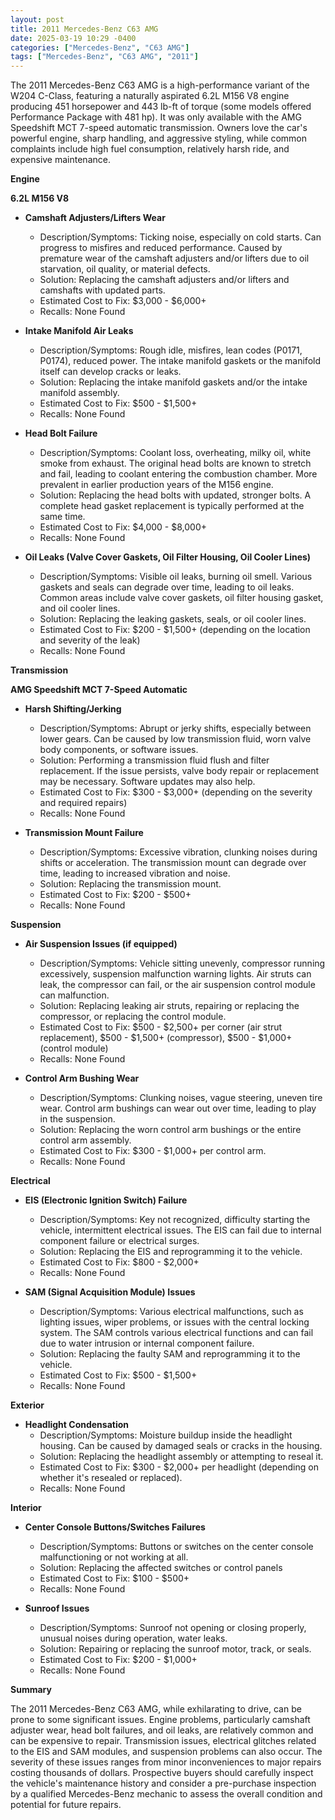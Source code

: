 ```yaml
---
layout: post
title: 2011 Mercedes-Benz C63 AMG
date: 2025-03-19 10:29 -0400
categories: ["Mercedes-Benz", "C63 AMG"]
tags: ["Mercedes-Benz", "C63 AMG", "2011"]
---
```

The 2011 Mercedes-Benz C63 AMG is a high-performance variant of the W204 C-Class, featuring a naturally aspirated 6.2L M156 V8 engine producing 451 horsepower and 443 lb-ft of torque (some models offered Performance Package with 481 hp). It was only available with the AMG Speedshift MCT 7-speed automatic transmission. Owners love the car's powerful engine, sharp handling, and aggressive styling, while common complaints include high fuel consumption, relatively harsh ride, and expensive maintenance.

**Engine**

**6.2L M156 V8**

*   **Camshaft Adjusters/Lifters Wear**
    *   Description/Symptoms: Ticking noise, especially on cold starts. Can progress to misfires and reduced performance. Caused by premature wear of the camshaft adjusters and/or lifters due to oil starvation, oil quality, or material defects.
    *   Solution: Replacing the camshaft adjusters and/or lifters and camshafts with updated parts.
    *   Estimated Cost to Fix: $3,000 - $6,000+
    *   Recalls: None Found

*   **Intake Manifold Air Leaks**
    *   Description/Symptoms: Rough idle, misfires, lean codes (P0171, P0174), reduced power. The intake manifold gaskets or the manifold itself can develop cracks or leaks.
    *   Solution: Replacing the intake manifold gaskets and/or the intake manifold assembly.
    *   Estimated Cost to Fix: $500 - $1,500+
    *   Recalls: None Found

*   **Head Bolt Failure**
    *   Description/Symptoms: Coolant loss, overheating, milky oil, white smoke from exhaust. The original head bolts are known to stretch and fail, leading to coolant entering the combustion chamber. More prevalent in earlier production years of the M156 engine.
    *   Solution: Replacing the head bolts with updated, stronger bolts. A complete head gasket replacement is typically performed at the same time.
    *   Estimated Cost to Fix: $4,000 - $8,000+
    *   Recalls: None Found

*   **Oil Leaks (Valve Cover Gaskets, Oil Filter Housing, Oil Cooler Lines)**
    *   Description/Symptoms: Visible oil leaks, burning oil smell. Various gaskets and seals can degrade over time, leading to oil leaks. Common areas include valve cover gaskets, oil filter housing gasket, and oil cooler lines.
    *   Solution: Replacing the leaking gaskets, seals, or oil cooler lines.
    *   Estimated Cost to Fix: $200 - $1,500+ (depending on the location and severity of the leak)
    *   Recalls: None Found

**Transmission**

**AMG Speedshift MCT 7-Speed Automatic**

*   **Harsh Shifting/Jerking**
    *   Description/Symptoms: Abrupt or jerky shifts, especially between lower gears. Can be caused by low transmission fluid, worn valve body components, or software issues.
    *   Solution: Performing a transmission fluid flush and filter replacement. If the issue persists, valve body repair or replacement may be necessary. Software updates may also help.
    *   Estimated Cost to Fix: $300 - $3,000+ (depending on the severity and required repairs)
    *   Recalls: None Found

*   **Transmission Mount Failure**
    *   Description/Symptoms: Excessive vibration, clunking noises during shifts or acceleration. The transmission mount can degrade over time, leading to increased vibration and noise.
    *   Solution: Replacing the transmission mount.
    *   Estimated Cost to Fix: $200 - $500+
    *   Recalls: None Found

**Suspension**

*   **Air Suspension Issues (if equipped)**
    *   Description/Symptoms: Vehicle sitting unevenly, compressor running excessively, suspension malfunction warning lights. Air struts can leak, the compressor can fail, or the air suspension control module can malfunction.
    *   Solution: Replacing leaking air struts, repairing or replacing the compressor, or replacing the control module.
    *   Estimated Cost to Fix: $500 - $2,500+ per corner (air strut replacement), $500 - $1,500+ (compressor), $500 - $1,000+ (control module)
    *   Recalls: None Found

*   **Control Arm Bushing Wear**
    *   Description/Symptoms: Clunking noises, vague steering, uneven tire wear. Control arm bushings can wear out over time, leading to play in the suspension.
    *   Solution: Replacing the worn control arm bushings or the entire control arm assembly.
    *   Estimated Cost to Fix: $300 - $1,000+ per control arm.
    *   Recalls: None Found

**Electrical**

*   **EIS (Electronic Ignition Switch) Failure**
    *   Description/Symptoms: Key not recognized, difficulty starting the vehicle, intermittent electrical issues. The EIS can fail due to internal component failure or electrical surges.
    *   Solution: Replacing the EIS and reprogramming it to the vehicle.
    *   Estimated Cost to Fix: $800 - $2,000+
    *   Recalls: None Found

*   **SAM (Signal Acquisition Module) Issues**
    *   Description/Symptoms: Various electrical malfunctions, such as lighting issues, wiper problems, or issues with the central locking system. The SAM controls various electrical functions and can fail due to water intrusion or internal component failure.
    *   Solution: Replacing the faulty SAM and reprogramming it to the vehicle.
    *   Estimated Cost to Fix: $500 - $1,500+
    *   Recalls: None Found

**Exterior**

*   **Headlight Condensation**
    *   Description/Symptoms: Moisture buildup inside the headlight housing. Can be caused by damaged seals or cracks in the housing.
    *   Solution: Replacing the headlight assembly or attempting to reseal it.
    *   Estimated Cost to Fix: $300 - $2,000+ per headlight (depending on whether it's resealed or replaced).
    *   Recalls: None Found

**Interior**

*   **Center Console Buttons/Switches Failures**
    *   Description/Symptoms: Buttons or switches on the center console malfunctioning or not working at all.
    *   Solution: Replacing the affected switches or control panels
    *   Estimated Cost to Fix: $100 - $500+
    *   Recalls: None Found

*   **Sunroof Issues**
    *   Description/Symptoms: Sunroof not opening or closing properly, unusual noises during operation, water leaks.
    *   Solution: Repairing or replacing the sunroof motor, track, or seals.
    *   Estimated Cost to Fix: $200 - $1,000+
    *   Recalls: None Found

**Summary**

The 2011 Mercedes-Benz C63 AMG, while exhilarating to drive, can be prone to some significant issues. Engine problems, particularly camshaft adjuster wear, head bolt failures, and oil leaks, are relatively common and can be expensive to repair. Transmission issues, electrical glitches related to the EIS and SAM modules, and suspension problems can also occur. The severity of these issues ranges from minor inconveniences to major repairs costing thousands of dollars. Prospective buyers should carefully inspect the vehicle's maintenance history and consider a pre-purchase inspection by a qualified Mercedes-Benz mechanic to assess the overall condition and potential for future repairs.

